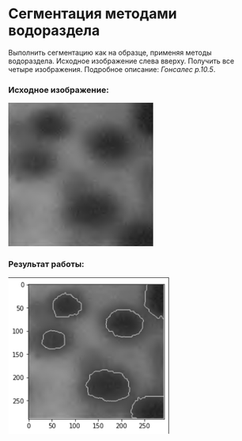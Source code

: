 # Сегментация методами водораздела

Выполнить сегментацию как на образце, применяя методы водораздела.
Исходное изображение слева вверху. Получить все четыре изображения.
Подробное описание: *Гонсалес р.10.5*.

### Исходное изображение:

![Исходное изображение](/6%20Watershed/watershed.png "Исходное изображение")

### Результат работы:

![Результат работы](/6%20Watershed/rez.png "Результат работы")